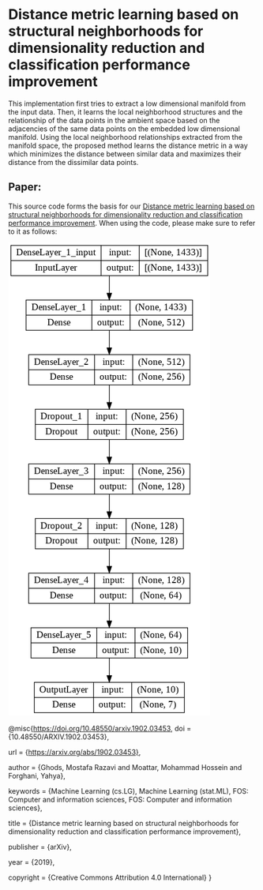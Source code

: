 # Distance metric learning based on structural neighborhoods for dimensionality reduction and classification performance improvement

This implementation first tries to extract a low dimensional manifold from the input data. Then, it learns the local neighborhood structures and the relationship of the data points in the ambient space based on the adjacencies of the same data points on the embedded low dimensional manifold. Using the local neighborhood relationships extracted from the manifold space, the proposed method learns the distance metric in a way which minimizes the distance between similar data and maximizes their distance from the dissimilar data points.

## Paper:

This source code forms the basis for our [Distance metric learning based on structural neighborhoods for dimensionality reduction and classification performance improvement](https://arxiv.org/abs/1902.03453). When using the code, please make sure to refer to it as follows:

 ![alt text](https://github.com/splendidcomputer/cora_project/blob/main/model_plot.png)


@misc{https://doi.org/10.48550/arxiv.1902.03453,
  doi = {10.48550/ARXIV.1902.03453},
  
  url = {https://arxiv.org/abs/1902.03453},
  
  author = {Ghods, Mostafa Razavi and Moattar, Mohammad Hossein and Forghani, Yahya},
  
  keywords = {Machine Learning (cs.LG), Machine Learning (stat.ML), FOS: Computer and information sciences, FOS: Computer and information sciences},
  
  title = {Distance metric learning based on structural neighborhoods for dimensionality reduction and classification performance improvement},
  
  publisher = {arXiv},
  
  year = {2019},
  
  copyright = {Creative Commons Attribution 4.0 International}
}
